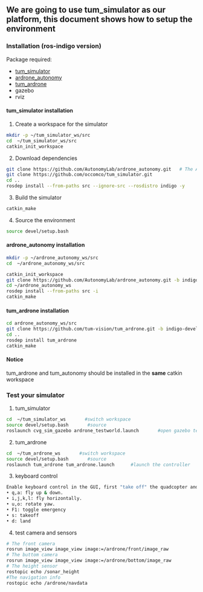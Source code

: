 ## We are going to use tum_simulator as our platform, this document shows how to setup the environment

### Installation (ros-indigo version)
Package required: <br>
* [tum_simulator](http://wiki.ros.org/tum_simulator)
* [ardrone_autonomy](https://github.com/tum-vision/ardrone_autonomy)
* [tum_ardrone](https://github.com/tum-vision/tum_ardrone)
* gazebo
* rviz

#### tum_simulator installation

1. Create a workspace for the simulator 
``` bash
mkdir -p ~/tum_simulator_ws/src 
cd  ~/tum_simulator_ws/src 
catkin_init_workspace
```
2. Download dependencies  
``` bash
git clone https://github.com/AutonomyLab/ardrone_autonomy.git	# The AR.Drone ROS driver 
git clone https://github.com/occomco/tum_simulator.git 
cd .. 
rosdep install --from-paths src --ignore-src --rosdistro indigo -y 
```
3. Build the simulator <br>
``` bash
catkin_make
```
4. Source the environment <br>
``` bash
source devel/setup.bash 
```

#### ardrone_autonomy installation
``` bash
mkdir -p ~/ardrone_autonomy_ws/src
cd  ~/ardrone_autonomy_ws/src

catkin_init_workspace
git clone https://github.com/AutonomyLab/ardrone_autonomy.git -b indigo-devel
cd ~/ardrone_autonomy_ws
rosdep install --from-paths src -i
catkin_make
```

#### tum_ardrone installation
``` bash
cd ardrone_autonomy_ws/src
git clone https://github.com/tum-vision/tum_ardrone.git -b indigo-devel
cd ..
rosdep install tum_ardrone
catkin_make
```
#### Notice
tum_ardrone and tum_autonomy should be installed in the **same** catkin workspace

### Test your simulator
1. tum_simulator
``` bash
cd  ~/tum_simulator_ws       #switch workspace
source devel/setup.bash       #source
roslaunch cvg_sim_gazebo ardrone_testworld.launch       #open gazebo testworld
```
2. tum_ardrone
``` bash
cd  ~/tum_ardrone_ws       #switch workspace
source devel/setup.bash       #source
roslaunch tum_ardrone tum_ardrone.launch      #launch the controller
```
3. keyboard control  <br>
``` bash 
Enable keyboard control in the GUI, first "take off" the quadcopter and control it with the following commands 
• q,a: fly up & down.
• i,j,k,l: fly horizontally.
• u,o: rotate yaw.
• F1: toggle emergency
• s: takeoff
• d: land
```

4. test camera and sensors
``` bash
# The front camera
rosrun image_view image_view image:=/ardrone/front/image_raw
# The buttom camera
rosrun image_view image_view image:=/ardrone/bottom/image_raw
# The height sensor
rostopic echo /sonar_height
#The navigation info
rostopic echo /ardrone/navdata
```
